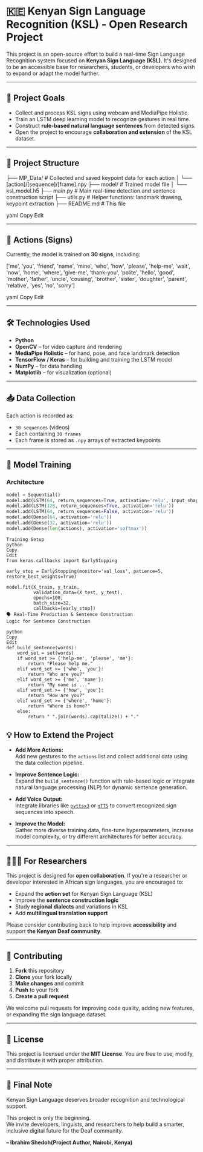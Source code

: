 # 🇰🇪 Kenyan Sign Language Recognition (KSL) - Open Research Project

This project is an open-source effort to build a real-time Sign Language Recognition system focused on **Kenyan Sign Language (KSL)**. It's designed to be an accessible base for researchers, students, or developers who wish to expand or adapt the model further.

---

## 📌 Project Goals

- Collect and process KSL signs using webcam and MediaPipe Holistic.
- Train an LSTM deep learning model to recognize gestures in real time.
- Construct **rule-based natural language sentences** from detected signs.
- Open the project to encourage **collaboration and extension** of the KSL dataset.

---

## 📁 Project Structure

├── MP_Data/ # Collected and saved keypoint data for each action
│ └── [action]/[sequence]/[frame].npy
├── model/ # Trained model file
│ └── ksl_model.h5
├── main.py # Main real-time detection and sentence construction script
├── utils.py # Helper functions: landmark drawing, keypoint extraction
├── README.md # This file

yaml
Copy
Edit

---

## 🧪 Actions (Signs)

Currently, the model is trained on **30 signs**, including:

['me', 'you', 'friend', 'name', 'mine', 'who', 'how', 'please', 'help-me', 'wait',
'now', 'home', 'where', 'give-me', 'thank-you', 'polite', 'hello', 'good',
'mother', 'father', 'uncle', 'cousing', 'brother', 'sister', 'doughter',
'parent', 'relative', 'yes', 'no', 'sorry']

yaml
Copy
Edit

---

## 🛠️ Technologies Used

- **Python**
- **OpenCV** – for video capture and rendering
- **MediaPipe Holistic** – for hand, pose, and face landmark detection
- **TensorFlow / Keras** – for building and training the LSTM model
- **NumPy** – for data handling
- **Matplotlib** – for visualization (optional)

---

## 📥 Data Collection

Each action is recorded as:

- `30 sequences` (videos)
- Each containing `30 frames`
- Each frame is stored as `.npy` arrays of extracted keypoints

---

## 🧠 Model Training

### Architecture

```python
model = Sequential()
model.add(LSTM(64, return_sequences=True, activation='relu', input_shape=(30, 1662)))
model.add(LSTM(128, return_sequences=True, activation='relu'))
model.add(LSTM(64, return_sequences=False, activation='relu'))
model.add(Dense(64, activation='relu'))
model.add(Dense(32, activation='relu'))
model.add(Dense(len(actions), activation='softmax'))
```
```
Training Setup
python
Copy
Edit
from keras.callbacks import EarlyStopping

early_stop = EarlyStopping(monitor='val_loss', patience=5, restore_best_weights=True)

model.fit(X_train, y_train,
          validation_data=(X_test, y_test),
          epochs=100,
          batch_size=32,
          callbacks=[early_stop])
🗣️ Real-Time Prediction & Sentence Construction
Logic for Sentence Construction
```
```
python
Copy
Edit
def build_sentence(words):
    word_set = set(words)
    if word_set >= {'help-me', 'please', 'me'}:
        return "Please help me."
    elif word_set >= {'who', 'you'}:
        return "Who are you?"
    elif word_set >= {'me', 'name'}:
        return "My name is ..."
    elif word_set >= {'how', 'you'}:
        return "How are you?"
    elif word_set >= {'where', 'home'}:
        return "Where is home?"
    else:
        return " ".join(words).capitalize() + "."
```
## 💡 How to Extend the Project

- **Add More Actions:**  
  Add new gestures to the `actions` list and collect additional data using the data collection pipeline.

- **Improve Sentence Logic:**  
  Expand the `build_sentence()` function with rule-based logic or integrate natural language processing (NLP) for dynamic sentence generation.

- **Add Voice Output:**  
  Integrate libraries like [`pyttsx3`](https://pypi.org/project/pyttsx3/) or [`gTTS`](https://pypi.org/project/gTTS/) to convert recognized sign sequences into speech.

- **Improve the Model:**  
  Gather more diverse training data, fine-tune hyperparameters, increase model complexity, or try different architectures for better accuracy.

---

## 👨🏽‍🔬 For Researchers

This project is designed for **open collaboration**. If you're a researcher or developer interested in African sign languages, you are encouraged to:

- Expand the **action set** for Kenyan Sign Language (KSL)
- Improve the **sentence construction logic**
- Study **regional dialects** and variations in KSL
- Add **multilingual translation support**

Please consider contributing back to help improve **accessibility** and support **the Kenyan Deaf community**.

---

## 🤝 Contributing

1. **Fork** this repository  
2. **Clone** your fork locally  
3. **Make changes** and commit  
4. **Push** to your fork  
5. **Create a pull request**

We welcome pull requests for improving code quality, adding new features, or expanding the sign language dataset.

---

## 📄 License

This project is licensed under the **MIT License**. You are free to use, modify, and distribute it with proper attribution.

---

## 👋 Final Note

Kenyan Sign Language deserves broader recognition and technological support.

This project is only the beginning.  
We invite developers, linguists, and researchers to help build a smarter, inclusive digital future for the Deaf community.

**– Ibrahim Shedoh(Project Author, Nairobi, Kenya)**


